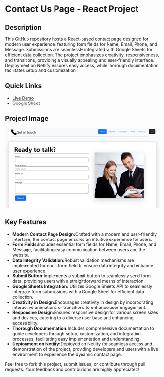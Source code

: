 # Contact Us Page - React Project

## Description

This GitHub repository hosts a React-based contact page designed for modern user experience, featuring form fields for Name, Email, Phone, and Message. Submissions are seamlessly integrated with Google Sheets for efficient data collection. The project emphasizes creativity, responsiveness, and transitions, providing a visually appealing and user-friendly interface. Deployment on Netlify ensures easy access, while thorough documentation facilitates setup and customization

## Quick Links

- <a href="https://famous-gumdrop-1cb218.netlify.app/">Live Demo</a>
- <a href="https://docs.google.com/spreadsheets/d/1XPxI_qRsfsqkmtV2TKxGwBRqae3kfBCj7xsRDkco2W0/edit?usp=sharing">Google Sheet</a>

## Project Image
<img src="https://github.com/khushi-0807/One-Oath-Project/blob/main/Main_Page_Photo.jpg">

## Key Features

- <strong> Modern Contact Page Design:</strong>Crafted with a modern and user-friendly interface, the contact page ensures an intuitive experience for users.
- <strong> Form Fields:</strong>Includes essential form fields for Name, Email, Phone, and Message, facilitating easy communication between users and the website.
- <strong>Data Integrity Validation:</strong>Robust validation mechanisms are implemented for each form field to ensure data integrity and enhance user experience.
- <strong>Submit Button:</strong>Implements a submit button to seamlessly send form data, providing users with a straightforward means of interaction.
- <strong> Google Sheets Integration:</strong> Utilizes Google Sheets API to seamlessly integrate form submissions with a Google Sheet for efficient data collection.
- <strong>Creativity in Design:</strong>Encourages creativity in design by incorporating interactive animations or transitions to enhance user engagement.
- <strong>Responsive Design:</strong>Ensures responsive design for various screen sizes and devices, catering to a diverse user base and enhancing accessibility.
- <strong>Thorough Documentation:</strong>Includes comprehensive documentation to guide developers through setup, customization, and integration processes, facilitating easy implementation and understanding.
- <strong>Deployment on Netlify:</strong>Deployed on Netlify for seamless access and demonstration of the project, providing developers and users with a live environment to experience the dynamic contact page.





Feel free to fork this project, submit issues, or contribute through pull requests. Your feedback and contributions are highly appreciated!
